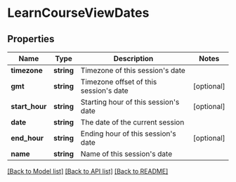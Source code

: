 # LearnCourseViewDates

## Properties
Name | Type | Description | Notes
------------ | ------------- | ------------- | -------------
**timezone** | **string** | Timezone of this session&#39;s date | 
**gmt** | **string** | Timezone offset of this session&#39;s date | [optional] 
**start_hour** | **string** | Starting hour of this session&#39;s date | [optional] 
**date** | **string** | The date of the current session | 
**end_hour** | **string** | Ending hour of this session&#39;s date | [optional] 
**name** | **string** | Name of this session&#39;s date | 

[[Back to Model list]](../README.md#documentation-for-models) [[Back to API list]](../README.md#documentation-for-api-endpoints) [[Back to README]](../README.md)


